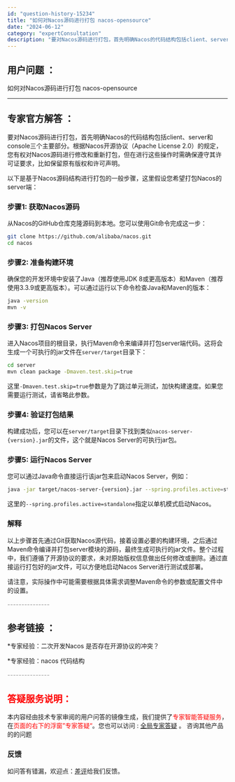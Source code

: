 ```yaml
---
id: "question-history-15234"
title: "如何对Nacos源码进行打包 nacos-opensource"
date: "2024-06-12"
category: "expertConsultation"
description: "要对Nacos源码进行打包，首先明确Nacos的代码结构包括client、server和console三个主要部分。根据Nacos开源协议（Apache License 2.0）的规定，您有权对Nacos源码进行修改和重新打包，但在进行这些操作时需确保遵守其许可证要求，比如保留原有版权和许可声明。以"
---
```


## 用户问题 ： 
 如何对Nacos源码进行打包 nacos-opensource 

---------------
## 专家官方解答 ：

要对Nacos源码进行打包，首先明确Nacos的代码结构包括client、server和console三个主要部分。根据Nacos开源协议（Apache License 2.0）的规定，您有权对Nacos源码进行修改和重新打包，但在进行这些操作时需确保遵守其许可证要求，比如保留原有版权和许可声明。

以下是基于Nacos源码结构进行打包的一般步骤，这里假设您希望打包Nacos的server端：

### 步骤1: 获取Nacos源码
从Nacos的GitHub仓库克隆源码到本地。您可以使用Git命令完成这一步：
```bash
git clone https://github.com/alibaba/nacos.git
cd nacos
```

### 步骤2: 准备构建环境
确保您的开发环境中安装了Java（推荐使用JDK 8或更高版本）和Maven（推荐使用3.3.9或更高版本）。可以通过运行以下命令检查Java和Maven的版本：
```bash
java -version
mvn -v
```

### 步骤3: 打包Nacos Server
进入Nacos项目的根目录，执行Maven命令来编译并打包server端代码。这将会生成一个可执行的jar文件在`server/target`目录下：
```bash
cd server
mvn clean package -Dmaven.test.skip=true
```
这里`-Dmaven.test.skip=true`参数是为了跳过单元测试，加快构建速度。如果您需要运行测试，请省略此参数。

### 步骤4: 验证打包结果
构建成功后，您可以在`server/target`目录下找到类似`nacos-server-{version}.jar`的文件，这个就是Nacos Server的可执行jar包。

### 步骤5: 运行Nacos Server
您可以通过Java命令直接运行该jar包来启动Nacos Server，例如：
```bash
java -jar target/nacos-server-{version}.jar --spring.profiles.active=standalone
```
这里的`--spring.profiles.active=standalone`指定以单机模式启动Nacos。

### 解释
以上步骤首先通过Git获取Nacos源代码，接着设置必要的构建环境，之后通过Maven命令编译并打包server模块的源码，最终生成可执行的jar文件。整个过程中，我们遵循了开源协议的要求，未对原始版权信息做出任何修改或删除。通过直接运行打包好的jar文件，可以方便地启动Nacos Server进行测试或部署。

请注意，实际操作中可能需要根据具体需求调整Maven命令的参数或配置文件中的设置。


<font color="#949494">---------------</font> 


## 参考链接 ：

*专家经验：二次开发Nacos 是否存在开源协议的冲突？ 
 
 *专家经验：nacos 代码结构 


 <font color="#949494">---------------</font> 
 


## <font color="#FF0000">答疑服务说明：</font> 

本内容经由技术专家审阅的用户问答的镜像生成，我们提供了<font color="#FF0000">专家智能答疑服务</font>，在<font color="#FF0000">页面的右下的浮窗”专家答疑“</font>。您也可以访问 : [全局专家答疑](https://opensource.alibaba.com/chatBot) 。 咨询其他产品的的问题

### 反馈
如问答有错漏，欢迎点：[差评](https://ai.nacos.io/user/feedbackByEnhancerGradePOJOID?enhancerGradePOJOId=15257)给我们反馈。

